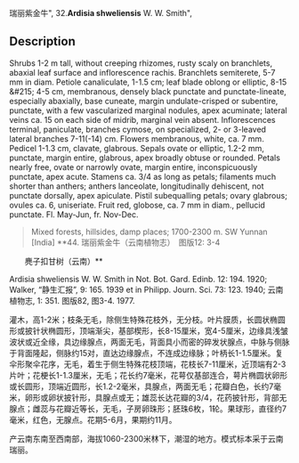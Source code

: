 瑞丽紫金牛",
32.**Ardisia shweliensis** W. W. Smith",

## Description
Shrubs 1-2 m tall, without creeping rhizomes, rusty scaly on branchlets, abaxial leaf surface and inflorescence rachis. Branchlets semiterete, 5-7 mm in diam. Petiole canaliculate, 1-1.5 cm; leaf blade oblong or elliptic, 8-15 &amp;#215; 4-5 cm, membranous, densely black punctate and punctate-lineate, especially abaxially, base cuneate, margin undulate-crisped or subentire, punctate, with a few vascularized marginal nodules, apex acuminate; lateral veins ca. 15 on each side of midrib, marginal vein absent. Inflorescences terminal, paniculate, branches cymose, on specialized, 2- or 3-leaved lateral branches 7-11(-14) cm. Flowers membranous, white, ca. 7 mm. Pedicel 1-1.3 cm, clavate, glabrous. Sepals ovate or elliptic, 1.2-2 mm, punctate, margin entire, glabrous, apex broadly obtuse or rounded. Petals nearly free, ovate or narrowly ovate, margin entire, inconspicuously punctate, apex acute. Stamens ca. 3/4 as long as petals; filaments much shorter than anthers; anthers lanceolate, longitudinally dehiscent, not punctate dorsally, apex apiculate. Pistil subequalling petals; ovary glabrous; ovules ca. 6, uniseriate. Fruit red, globose, ca. 7 mm in diam., pellucid punctate. Fl. May-Jun, fr. Nov-Dec.

> Mixed forests, hillsides, damp places; 1700-2300 m. SW Yunnan [India]
**44. 瑞丽紫金牛（云南植物志）　图版12: 3-4
<p style='text-indent:28px'>麂子扣甘树（云南）**

Ardisia shweliensis W. W. Smith in Not. Bot. Gard. Edinb. 12: 194. 1920; Walker, “静生汇报”, 9: 165. 1939 et in Philipp. Journ. Sci. 73: 123. 1940; 云南植物志, 1: 351. 图版82, 图3-4. 1977.

灌木，高1-2米；枝条无毛，除侧生特殊花枝外，无分枝。叶片膜质，长圆状椭圆形或披针状椭圆形，顶端渐尖，基部楔形，长8-15厘米，宽4-5厘米，边缘具浅皱波状或近全缘，具边缘腺点，两面无毛，背面具小而密的碎发状腺点，中脉与侧脉于背面隆起，侧脉约15对，直达边缘腺点，不连成边缘脉；叶柄长1-1.5厘米。复伞形聚伞花序，无毛，着生于侧生特殊花枝顶端，花枝长7-11厘米，近顶端有2-3片叶；花梗长1-1.3厘米，无毛；花长约7毫米，花萼仅基部连合，萼片椭圆状卵形或长圆形，顶端近圆形，长1.2-2毫米，具腺点，两面无毛；花瓣白色，长约7毫米，卵形或卵状披针形，具腺点或无；雄蕊长达花瓣的3/4，花药披针形，背部无腺点；雌蕊与花瓣近等长，无毛，子房卵珠形；胚珠6枚，1轮。果球形，直径约7毫米，红色，无腺点。花期5-6月，果期约11月。

产云南东南至西南部，海拔1060-2300米林下，潮湿的地方。模式标本采于云南瑞丽。
